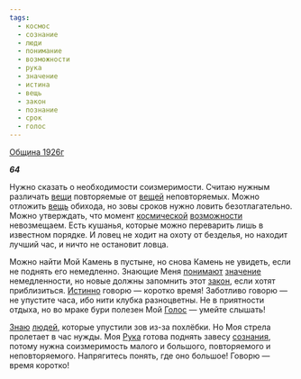 ```yaml
---
tags:
  - космос
  - сознание
  - люди
  - понимание
  - возможности
  - рука
  - значение
  - истина
  - вещь
  - закон
  - познание
  - срок
  - голос
---
```

[Община 1926г](https://127.0.0.1:4002/agni/1926)

___64___

Нужно сказать о необходимости соизмеримости. Считаю нужным различать [вещи](../../../tags/#[вещь](../../../tags/#вещь)) повторяемые от [вещей](../../../tags/#[вещь](../../../tags/#вещь)) неповторяемых. Можно отложить [вещь](../../../tags/#вещь) обихода, но зовы сроков нужно ловить безотлагательно. Можно утверждать, что момент [космической](../../../tags/#космос) [возможности](../../../tags/#возможности) невозмещаем. Есть кушанья, которые можно переварить лишь в известном порядке. И ловец не ходит на охоту от безделья, но находит лучший час, и ничто не остановит ловца.   

Можно найти Мой Камень в пустыне, но снова Камень не увидеть, если не поднять его немедленно. Знающие Меня [понимают](../../../tags/#понимание) [значение](../../../tags/#значение) немедленности, но новые должны запомнить этот [закон](../../../tags/#закон), если хотят приблизиться. [Истинно](../../../tags/#истина) говорю — коротко время! Заботливо говорю — не упустите часа, ибо нити клубка разноцветны. Не в приятности отдыха, но во мраке бури полезен Мой [Голос](../../../tags/#голос) — умейте слышать!   

[Знаю](../../../tags/#познание) [людей](../../../tags/#люди), которые упустили зов из-за похлёбки. Но Моя стрела пролетает в час нужды. Моя [Рука](../../../tags/#рука) готова поднять завесу [сознания](../../../tags/#сознание), потому нужна соизмеримость малого и большого, повторяемого и неповторяемого. Напрягитесь понять, где оно большое! Говорю — время коротко!   

